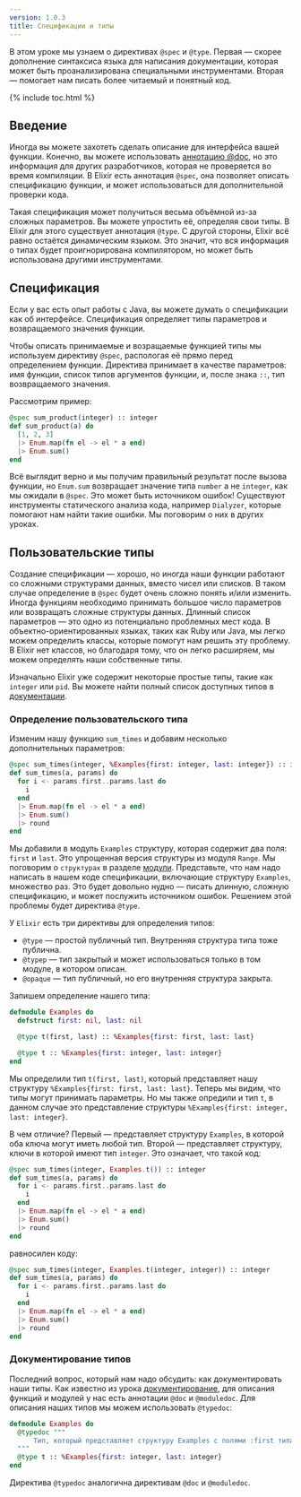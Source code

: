 ```yaml
---
version: 1.0.3
title: Cпецификации и типы
---
```


В этом уроке мы узнаем о директивах `@spec` и `@type`. Первая &mdash; скорее дополнение синтаксиса языка для написания документации, которая может быть проанализирована специальными инструментами. Вторая &mdash; помогает нам писать более читаемый и понятный код.

{% include toc.html %}

## Введение

Иногда вы можете захотеть сделать описание для интерфейса вашей функции. Конечно, вы можете использовать [аннотацию @doc](../../basics/documentation), но это информация для других разработчиков, которая не проверяется во время компиляции. В Elixir есть аннотация `@spec`, она позволяет описать спецификацию функции, и может использоваться для дополнительной проверки кода.

Такая спецификация может получиться весьма объёмной из-за сложных параметров. Вы можете упростить её, определяя свои типы. В Elixir для этого существует аннотация `@type`. С другой стороны, Elixir всё равно остаётся динамическим языком. Это значит, что вся информация о типах будет проигнорирована компилятором, но может быть использована другими инструментами.   

## Спецификация

Если у вас есть опыт работы с Java, вы можете думать о спецификации как об интерфейсе. Спецификация определяет типы параметров и возвращаемого значения функции.

Чтобы описать принимаемые и возращаемые функцией типы мы используем директиву `@spec`, распологая её прямо перед определением функции. Директива принимает в качестве параметров: имя функции, список типов аргументов функции, и, после знака `::`, тип возвращаемого значения.

Рассмотрим пример:

```elixir
@spec sum_product(integer) :: integer
def sum_product(a) do
  [1, 2, 3]
  |> Enum.map(fn el -> el * a end)
  |> Enum.sum()
end
```

Всё выглядит верно и мы получим правильный результат после вызова функции, но `Enum.sum` возвращает значение типа `number` а не `integer`, как мы ожидали в `@spec`. Это может быть источником ошибок! Существуют инструменты статического анализа кода, например `Dialyzer`, которые помогают нам найти такие ошибки. Мы поговорим о них в других уроках.

## Пользовательские типы

Создание спецификации &mdash; хорошо, но иногда наши функции работают со сложными структурами данных, вместо чисел или списков. В таком случае определение в `@spec` будет очень сложно понять и/или изменить. Иногда функциям необходимо принимать большое число параметров или возвращать сложные структуры данных. Длинный список параметров &mdash; это одно из потенциально проблемных мест кода. В объектно-ориентированных языках, таких как Ruby или Java, мы легко можем определить классы, которые помогут нам решить эту проблему. В Elixir нет классов, но благодаря тому, что он легко расширяем, мы можем определять наши собственные типы.

Изначально Elixir уже содержит некоторые простые типы, такие как `integer` или `pid`. Вы можете найти полный список доступных типов в [документации](https://hexdocs.pm/elixir/typespecs.html#types-and-their-syntax).

### Определение пользовательского типа

Изменим нашу функцию `sum_times` и добавим несколько дополнительных параметров:

```elixir
@spec sum_times(integer, %Examples{first: integer, last: integer}) :: integer
def sum_times(a, params) do
  for i <- params.first..params.last do
    i
  end
  |> Enum.map(fn el -> el * a end)
  |> Enum.sum()
  |> round
end
```

Мы добавили в модуль `Examples` структуру, которая содержит два поля: `first` и `last`. Это упрощенная версия структуры из модуля `Range`. Мы поговорим о `структурах` в разделе [модули](../../basics/modules/#structs). Представьте, что нам надо написать в нашем коде спецификации, включающие структуру `Examples`, множество раз. Это будет довольно нудно &mdash; писать длинную, сложную спецификацию, и может послужить источником ошибок. Решением этой проблемы будет директива `@type`.

У `Elixir` есть три директивы для определения типов:

  - `@type` &mdash; простой публичный тип. Внутренняя структура типа тоже публична.
  - `@typep` &mdash; тип закрытый и может использоваться только в том модуле, в котором описан.
  - `@opaque` &mdash; тип публичный, но его внутренняя структура закрыта.

Запишем определение нашего типа:

```elixir
defmodule Examples do
  defstruct first: nil, last: nil

  @type t(first, last) :: %Examples{first: first, last: last}

  @type t :: %Examples{first: integer, last: integer}
end
```

Мы определили тип `t(first, last)`, который представляет нашу структуру `%Examples{first: first, last: last}`. Теперь мы видим, что типы могут принимать параметры. Но мы также опредили и тип `t`, в данном случае это представление структуры `%Examples{first: integer, last: integer}`.   

В чем отличие? Первый &mdash; представляет структуру `Examples`, в которой оба ключа могут иметь любой тип. Второй &mdash; представляет структуру, ключи в которой имеют тип `integer`. Это означает, что такой код:

```elixir
@spec sum_times(integer, Examples.t()) :: integer
def sum_times(a, params) do
  for i <- params.first..params.last do
    i
  end
  |> Enum.map(fn el -> el * a end)
  |> Enum.sum()
  |> round
end
```

равносилен коду:

```elixir
@spec sum_times(integer, Examples.t(integer, integer)) :: integer
def sum_times(a, params) do
  for i <- params.first..params.last do
    i
  end
  |> Enum.map(fn el -> el * a end)
  |> Enum.sum()
  |> round
end
```

### Документирование типов

Последний вопрос, который нам надо обсудить: как документировать наши типы. Как известно из урока  [документирование](../../basics/documentation), для описания функций и модулей у нас есть аннотации `@doc` и `@moduledoc`. Для описания наших типов мы можем использовать `@typedoc`:

```elixir
defmodule Examples do
  @typedoc """
      Тип, который представляет структуру Examples с полями :first типа integer и :last типа integer.
  """
  @type t :: %Examples{first: integer, last: integer}
end
```

Директива `@typedoc` аналогична директивам `@doc` и `@moduledoc`.
